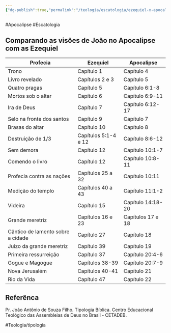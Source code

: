 ```yaml
---
{"dg-publish":true,"permalink":"/teologia/escatologia/ezequiel-x-apocalipse/","metatags":{"description":"Tabela comparativa"},"noteIcon":2,"updated":"2025-08-23T21:03:36.280-03:00"}
---
```


#Apocalipse #Escatologia

## Comparando as visões de João no Apocalipse com as Ezequiel

| **Profecia**                      | **Ezequiel**         | **Apocalipse**    |
| --------------------------------- | -------------------- | ----------------- |
| Trono                             | Capítulo 1           | Capítulo 4        |
| Livro revelado                    | Capítulos 2 e 3      | Capítulo 5        |
| Quatro pragas                     | Capítulo 5           | Capítulo 6:1-8    |
| Mortos sob o altar                | Capítulo 6           | Capítulo 6:9-11   |
| Ira de Deus                       | Capítulo 7           | Capítulo 6:12-17  |
| Selo na fronte dos santos         | Capítulo 9           | Capítulo 7        |
| Brasas do altar                   | Capítulo 10          | Capítulo 8        |
| Destruição de 1/3                 | Capítulos 5:1-4 e 12 | Capítulo 8:6-12   |
| Sem demora                        | Capítulo 12          | Capítulo 10:1-7   |
| Comendo o livro                   | Capítulo 12          | Capítulo 10:8-11  |
| Profecia contra as nações         | Capítulos 25 a 32    | Capítulo 10:11    |
| Medição do templo                 | Capítulos 40 a 43    | Capítulo 11:1-2   |
| Videira                           | Capítulo 15          | Capítulo 14:18-20 |
| Grande meretriz                   | Capítulos 16 e 23    | Capítulos 17 e 18 |
| Cântico de lamento sobre a cidade | Capítulo 27          | Capítulo 18       |
| Juízo da grande meretriz          | Capítulo 39          | Capítulo 19       |
| Primeira ressurreição             | Capítulo 37          | Capítulo 20:4-6   |
| Gogue e Magogue                   | Capítulos 38-39      | Capítulo 20:7-9   |
| Nova Jerusalém                    | Capítulos 40-41      | Capítulo 21       |
| Rio da Vida                       | Capítulo 47          | Capítulo 22       |

## Referênca

Pr. João Antônio de Souza Filho. Tipologia Bíblica. Centro Educacional Teológico das Assembleias de Deus no Brasil - CETADEB.

#Teologia/tipologia
